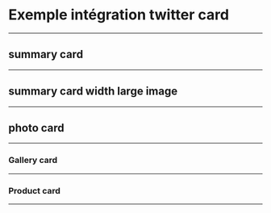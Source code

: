 # Exemple intégration twitter card

---

## summary card

<meta name="twitter:card" content="summary" />
<meta name="twitter:site" content="@flickr" />
<meta name="twitter:title" content="Small Island Developing States Photo Submission" />
<meta name="twitter:description" content="View the album on Flickr." />
<meta name="twitter:image" content="https://farm6.staticflickr.com/5510/14338202952_93595258ff_z.jpg" />
<meta name="twitter:url" content="https://www.flickr.com/photos/unicphoto/sets/72157645001703785/" />

---

## summary card width large image

<meta name="twitter:card" content="summary_large_image">
<meta name="twitter:site" content="@nytimes">
<meta name="twitter:creator" content="@SarahMaslinNir">
<meta name="twitter:title" content="Parade of Fans for Houston’s Funeral">
<meta name="twitter:description" content="NEWARK - The guest list and parade of limousines with celebrities emerging from them seemed more suited to a red carpet event in Hollywood or New York than than a gritty stretch of Sussex Avenue near the former site of the James M. Baxter Terrace public housing project here.">
<meta name="twitter:image:src" content="http://graphics8.nytimes.com/images/2012/02/19/us/19whitney-span/19whitney-span-articleLarge.jpg">

---

## photo card

<meta name="twitter:card" content="photo" />
<meta name="twitter:site" content="@flickr" />
<meta name="twitter:title" content="Mountain sunset" />
<meta name="twitter:image" content="http://farm8.staticflickr.com/7334/11858349453_e3f18e5881_z.jpg" />
<meta name="twitter:url" content="https://www.flickr.com/photos/reza-sina/11858349453/" />


---

### Gallery card

<meta name="twitter:card" content="gallery" />
<meta name="twitter:site" content="@fodorstravel" />
<meta name="twitter:creator" content="@fodorstravel" />
<meta name="twitter:title" content="America's Best Small Towns">
<meta name="twitter:description" content="For the second year in a row, we've compiled a list that highlights some of the best places in the country you don't hear about every day.">
<meta name="twitter:url" content="http://www.fodors.com/news/photos/americas-best-small-towns" />
<meta name="twitter:image0" content="http://www.fodors.com/ee/files/slideshows/telluride-resized.jpg">   
<meta name="twitter:image1" content="http://www.fodors.com/ee/files/slideshows/shutterstock_18216130-resized.jpg">   
<meta name="twitter:image2" content="http://www.fodors.com/ee/files/slideshows/3-marfa-texas.jpg">   
<meta name="twitter:image3" content="http://www.fodors.com/ee/files/slideshows/4-paia-maui-hawaii.jpg">

----

### Product card

<meta name="twitter:card" content="product">
<meta name="twitter:site" content="@iHeartRadio">
<meta name="twitter:creator" content="@iHeartRadio">
<meta name="twitter:domain" content="iheart.com">
<meta name="twitter:title" content="24/7 Beatles — Celebrating 50 years of Beatlemania">
<meta name="twitter:image" content="http://radioedit.iheart.com/service/img/nop()/assets/images/05fbb21d-e5c6-4dfc-af2b-b1056e82a745.png">
<meta name="twitter:label1" content="Genre">
<meta name="twitter:data1" content="Classic Rock">
<meta name="twitter:label2" content="Location">
<meta name="twitter:data2" content="National">


---